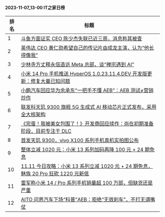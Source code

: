 #### 2023-11-07_13-00  IT之家日榜

| 排名 | 标题|
| --- | ---|
| 1 | [斗鱼方面证实 CEO 陈少杰失联已近三周，消息称其被查](https://www.ithome.com/0/730/353.htm) |
| 2 | [英伟达 CEO 黄仁勋希望自己的传记片由成龙主演，认为“他长得像我”](https://www.ithome.com/0/730/507.htm) |
| 3 | [少林寺方丈释永信造访 Meta 总部，谈“禅宗遇到 AI”](https://www.ithome.com/0/730/460.htm) |
| 4 | [小米 14 Pro 手机推送 HyperOS 1.0.23.11.4.DEV 开发版更新：修复大量已知问题](https://www.ithome.com/0/730/500.htm) |
| 5 | [小鹏汽车回应华为余承东“一把手不懂 AEB”：AEB 测试≠营销炒作](https://www.ithome.com/0/730/345.htm) |
| 6 | [联发科天玑 9300 旗舰 5G 生成式 AI 移动芯片正式发布，采用全大核架构](https://www.ithome.com/0/730/472.htm) |
| 7 | [《完蛋！我被美女包围了！》开发商回应续作：尚在初期准备阶段，目前专注于 DLC](https://www.ithome.com/0/730/420.htm) |
| 8 | [首发天玑 9300，vivo X100 系列手机真机实拍图公布](https://www.ithome.com/0/730/411.htm) |
| 9 | [整体立减 1020 元：小米 13 系列加码再降 100 元 + 24 期免息](https://www.ithome.com/0/730/453.htm) |
| 10 | [11.11 今日攻略：小米 13 系列立减 1020 元 + 24 期免息，魅族 20 Pro 狂砍 1220 元新低](https://www.ithome.com/0/730/512.htm) |
| 11 | [雷军称小米 14 / Pro 系列手机销量超 100 万部，但缺货还是严重](https://www.ithome.com/0/730/596.htm) |
| 12 | [AITO 问界汽车下场“科普”AEB：拒绝“无效刹车”，不打无谓嘴仗](https://www.ithome.com/0/730/461.htm) |
